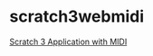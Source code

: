 # scratch3webmidi
[Scratch 3 Application with MIDI](https://uchiwafuujinn.github.io/scratch3webmidi/)
